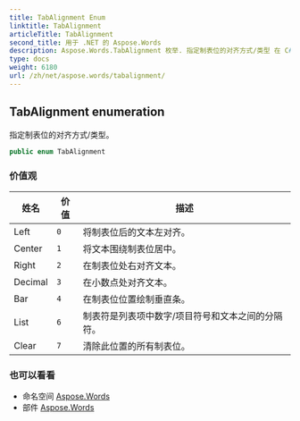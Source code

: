 ```yaml
---
title: TabAlignment Enum
linktitle: TabAlignment
articleTitle: TabAlignment
second_title: 用于 .NET 的 Aspose.Words
description: Aspose.Words.TabAlignment 枚举. 指定制表位的对齐方式/类型 在 C#.
type: docs
weight: 6180
url: /zh/net/aspose.words/tabalignment/
---
```

## TabAlignment enumeration

指定制表位的对齐方式/类型。

```csharp
public enum TabAlignment
```

### 价值观

| 姓名 | 价值 | 描述 |
| --- | --- | --- |
| Left | `0` | 将制表位后的文本左对齐。 |
| Center | `1` | 将文本围绕制表位居中。 |
| Right | `2` | 在制表位处右对齐文本。 |
| Decimal | `3` | 在小数点处对齐文本。 |
| Bar | `4` | 在制表位位置绘制垂直条。 |
| List | `6` | 制表符是列表项中数字/项目符号和文本之间的分隔符。 |
| Clear | `7` | 清除此位置的所有制表位。 |

### 也可以看看

* 命名空间 [Aspose.Words](../../aspose.words/)
* 部件 [Aspose.Words](../../)
